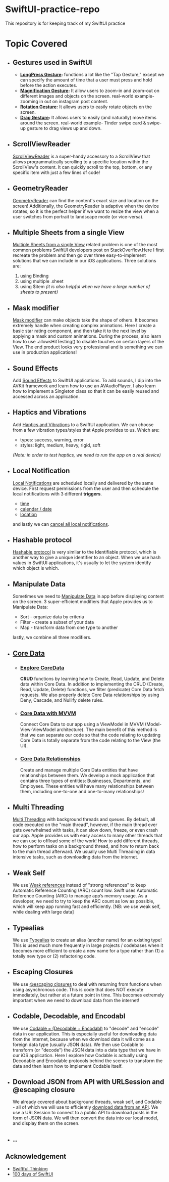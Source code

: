 # SwiftUI-practice-repo
This repository is for keeping track of my SwiftUI practice

# Topic Covered
* ## Gestures used in SwiftUI
    * **[LongPress Gesture](PracticeSiwftUI/PracticeSiwftUI/LongPressGesture):** functions a lot like the "Tap Gesture," except we can specify the amount of time that a user must press and hold before the action executes.
    * **[Magnification Gesture](PracticeSiwftUI/PracticeSiwftUI/MagnificationGesture):** It allow users to zoom-in and zoom-out on different images and objects on the screen.  real-world example- zooming in out on instagram post content.
    * **[Rotation Gesture](PracticeSiwftUI/PracticeSiwftUI/RotationGesture):** It allows users to easily rotate objects on the screen.
    * **[Drag Gesture](PracticeSiwftUI/PracticeSiwftUI/DragGesture):** It allows users to easily (and naturally) move items around the screen. real-world example- Tinder swipe card & swipe-up gesture to drag views up and down.
* ## ScrollViewReader
   [ScrollViewReader](PracticeSiwftUI/PracticeSiwftUI/ScrollViewReader) is a super-handy accessory to a ScrollView that allows programmatically scrolling to a specific location within the ScrollView's content. It can quickly scroll to the top, bottom, or any specific item with just a few lines of code!
* ## GeometryReader
   [GeometryReader](PracticeSiwftUI/PracticeSiwftUI/GeometryReader) can find the content's exact size and location on the screen! Additionally, the GeometryReader is adaptive when the device rotates, so it is the perfect helper if we want to resize the view when a user switches from portrait to landscape mode (or vice-versa).
* ## Multiple Sheets from a single View
   [Multiple Sheets from a single View](PracticeSiwftUI/PracticeSiwftUI/MultipleSheets) related problem is one of the most common problems SwiftUI developers post on StackOverflow.Here I first recreate the problem and then go over three easy-to-implement solutions that we can include in our iOS applications. 
Three solutions are: 
   1.    using Binding
   2.    using multiple .sheet
   3.    using $item _(it is also helpful when we have a large number of sheets to present)_
* ## Mask modifier
   [Mask modifier](PracticeSiwftUI/PracticeSiwftUI/MaskModifier) can make objects take the shape of others. It becomes extremely handle when creating complex animations. Here I create a basic star rating component, and then take it to the next level by applying a mask and custom animations. During the process, also learn how to use .allowsHitTesting() to disable touches on certain layers of the View. The end product looks very professional and is something we can use in production applications!
* ## Sound Effects
   Add [Sound Effects](PracticeSiwftUI/PracticeSiwftUI/SoundEffect) to SwiftUI applications. To add sounds, I dip into the AVKit framework and learn how to use an AVAudioPlayer. I also learn how to implement a Singleton class so that it can be easily reused and accessed across an application.
* ## Haptics and Vibrations
   Add [Haptics and Vibrations](PracticeSiwftUI/PracticeSiwftUI/HapticsAndVibrations) to a SwiftUI application. We can choose from a few vibration types/styles that Apple provides to us. Which are: 
   * types: success, warning, error
   * styles: light, medium, heavy, rigid, soft

   _(Note: in order to test haptics, we need to run the app on a real device)_
* ## Local Notification
   [Local Notifications](PracticeSiwftUI/PracticeSiwftUI/LocalPushNotifications%20) are scheduled locally and delivered by the same device. First request permissions from the user and then schedule the local notifications with 3 different **triggers**.
   * [time](https://github.com/SajidHShanta/SwiftUI-practice-repo/commit/148f543bfdb06fbf814996e9e8ec757b69b844c2)
   * [calendar / date](https://github.com/SajidHShanta/SwiftUI-practice-repo/commit/0542ec2e90dbcaba81445d763906f19730789aba)
   * [location](https://github.com/SajidHShanta/SwiftUI-practice-repo/commit/60566ce4ebd2ddfb992839feb7bdbcaf94cebdee)
   
   and lastly we can [cancel all local notifications](https://github.com/SajidHShanta/SwiftUI-practice-repo/commit/455dd595dca070a95f462d9caee6068794b949c9).
* ## Hashable protocol
   [Hashable protocol](PracticeSiwftUI/PracticeSiwftUI/Hashable) is very similar to the Identifiable protocol, which is another way to give a unique identifier to an object. When we use hash values in SwiftUI applications, it's usually to let the system identify which object is which.
* ## Manipulate Data
   Sometimes we need to [Manipulate Data](PracticeSiwftUI/PracticeSiwftUI/ManipulateData) in app before displaying content on the screen. 3 super-efficient modifiers that Apple provides us to Manipulate Data: 

   * Sort - organize data by criteria
   * Filter - create a subset of your data
   * Map - transform data from one type to another

   lastly, we combine all three modifiers.
* ## [Core Data](https://github.com/SajidHShanta/CoreData-SwiftUI/)
   * ### [Explore CoreData](https://github.com/SajidHShanta/CoreData-SwiftUI/tree/main/ExploreCoreData/ExploreCoreData)
      **CRUD** functions by learning how to Create, Read, Update, and Delete data within Core Data.
   In addition to implementing the CRUD (Create, Read, Update, Delete) functions, we filter (predicate) Core Data fetch requests. We also properly delete      Core Data relationships by using Deny, Cascade, and Nullify delete rules.

   * ### [Core Data with MVVM](https://github.com/SajidHShanta/CoreData-SwiftUI/tree/main/CoreDataWithMVVM/CoreDataWithMVVM)
      Connect Core Data to our app using a ViewModel in MVVM (Model-View-ViewModel architecture). The main benefit of this method is that we can separate our    code so that the code relating to updating Core Data is totally separate from the code relating to the View (the UI).
      
   * ### [Core Data Relationships](https://github.com/SajidHShanta/CoreData-SwiftUI/tree/main/CoreDataRelationships/CoreDataRelationships)
      Create and manage multiple Core Data entities that have relationships between them. We develop a mock application that contains three types of entities: Businesses, Departments, and Employees. These entities will have many relationships between them, including one-to-one and one-to-many relationships!
* ## Multi Threading
   [Multi Threading](PracticeSiwftUI/PracticeSiwftUI/BackgroundThread) with background threads and queues. By default, all code executed on the "main thread", however, if the main thread ever gets overwhelmed with tasks, it can slow down, freeze, or even crash our app. Apple provides us with easy access to many other threads that we can use to offload some of the work! How to add different threads, how to perform tasks on a background thread, and how to return back to the main thread afterward. We usually use Multi Threading in data intensive tasks, such as downloading data from the internet.
* ## Weak Self
   We use [Weak references](PracticeSiwftUI/PracticeSiwftUI/WeakSelf) instead of "strong references" to keep Automatic Reference Counting (ARC) count low. Swift uses Automatic Reference Counting (ARC) to manage app’s memory usage. As a developer, we need to try to keep the ARC count as low as possible, which will keep app running fast and efficiently.
   [NB: we use weak self, while dealing with large data]
* ## Typealias
   We use [Typealias](PracticeSiwftUI/PracticeSiwftUI/Typealias) to create an alias (another name) for an existing type! This is used much more frequently in large projects / codebases when it becomes more efficient to create a new name for a type rather than (1) a totally new type or (2) refactoring code.
* ## Escaping Closures
   We use [@escaping closures](PracticeSiwftUI/PracticeSiwftUI/Escaping) to deal with returning from functions when using asynchronous code. This is code that does NOT execute immediately, but rather at a future point in time. This becomes extremely important when we need to download data from the internet!
* ## Codable, Decodable, and Encodabl
   We use [Codable = (Decodable + Encodabl)](PracticeSiwftUI/PracticeSiwftUI/Codable) to "decode" and "encode" data in our application. This is especially useful for downloading data from the internet, because when we download data it will come as a foreign data type (usually JSON data). We then use Codable to transform (or "decode") the JSON data into a data type that we have in our iOS application. Here I explore how Codable is actually using Decodable and Encodable protocols behind the scenes to transform the data and then learn how to implement Codable itself.
* ## Download JSON from API with URLSession and @escaping closure
   We already covered about background threads, weak self, and Codable - all of which we will use to efficiently [download data from an API](PracticeSiwftUI/PracticeSiwftUI/DownloadWithEscaping). We use a URLSession to connect to a public API to download posts in the form of JSON data. We will then convert the data into our local model, and display them on the screen.

* ## ..

## Acknowledgement
* [Swiftful Thinking](https://www.youtube.com/@SwiftfulThinking)
* [100 days of SwiftUI](https://www.hackingwithswift.com/100/swiftui)
